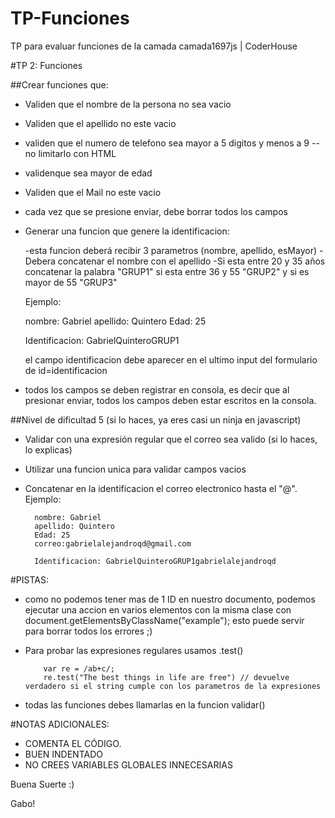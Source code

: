 # TP-Funciones
TP para evaluar funciones de la camada camada1697js | CoderHouse

#TP 2: Funciones

##Crear funciones que:

- Validen que el nombre de la persona no sea vacio
- Validen que el apellido no este vacio
- validen que el numero de telefono sea mayor a 5 digitos y menos a 9 -- no limitarlo con HTML
- validenque sea mayor de edad
- Validen que el Mail no este vacio
- cada vez que se presione enviar, debe borrar todos los campos

- Generar una funcion que genere la identificacion: 
  
    -esta funcion deberá recibir 3 parametros (nombre, apellido, esMayor)
    -Debera concatenar el nombre con el apellido
    -Si esta entre 20 y 35 años concatenar la palabra "GRUP1" si esta entre 36 y 55 "GRUP2" y si es mayor de 55 "GRUP3"
    
    Ejemplo:
    
    nombre: Gabriel
    apellido: Quintero
    Edad: 25
    
    Identificacion: GabrielQuinteroGRUP1
    
    el campo identificacion debe aparecer en el ultimo input del formulario de id=identificacion

- todos los campos se deben registrar en consola, es decir que al presionar enviar, todos los campos deben estar escritos en la consola.



##Nivel de dificultad 5 (si lo haces, ya eres casi un ninja en javascript)

- Validar con una expresión regular que el correo sea valido (si lo haces, lo explicas)

- Utilizar una funcion unica para validar campos vacios

- Concatenar en la identificacion el correo electronico hasta el "@".
    Ejemplo:
        
        nombre: Gabriel
        apellido: Quintero
        Edad: 25
        correo:gabrielalejandroqd@gmail.com
        
        Identificacion: GabrielQuinteroGRUP1gabrielalejandroqd
        
#PISTAS:

- como no podemos tener mas de 1 ID en nuestro documento, podemos ejecutar una accion en varios elementos con la misma clase con
      document.getElementsByClassName("example");   esto puede servir para borrar todos los errores ;)

- Para probar las expresiones regulares usamos   .test() 

          var re = /ab+c/;
          re.test("The best things in life are free") // devuelve verdadero si el string cumple con los parametros de la expresiones
      
- todas las funciones debes llamarlas en la funcion validar()  
      

#NOTAS ADICIONALES:

- COMENTA EL CÓDIGO.
- BUEN INDENTADO
- NO CREES VARIABLES GLOBALES INNECESARIAS 

Buena Suerte :)

Gabo!
